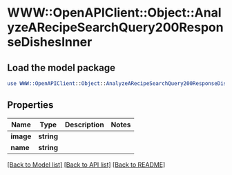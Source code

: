 # WWW::OpenAPIClient::Object::AnalyzeARecipeSearchQuery200ResponseDishesInner

## Load the model package
```perl
use WWW::OpenAPIClient::Object::AnalyzeARecipeSearchQuery200ResponseDishesInner;
```

## Properties
Name | Type | Description | Notes
------------ | ------------- | ------------- | -------------
**image** | **string** |  | 
**name** | **string** |  | 

[[Back to Model list]](../README.md#documentation-for-models) [[Back to API list]](../README.md#documentation-for-api-endpoints) [[Back to README]](../README.md)


